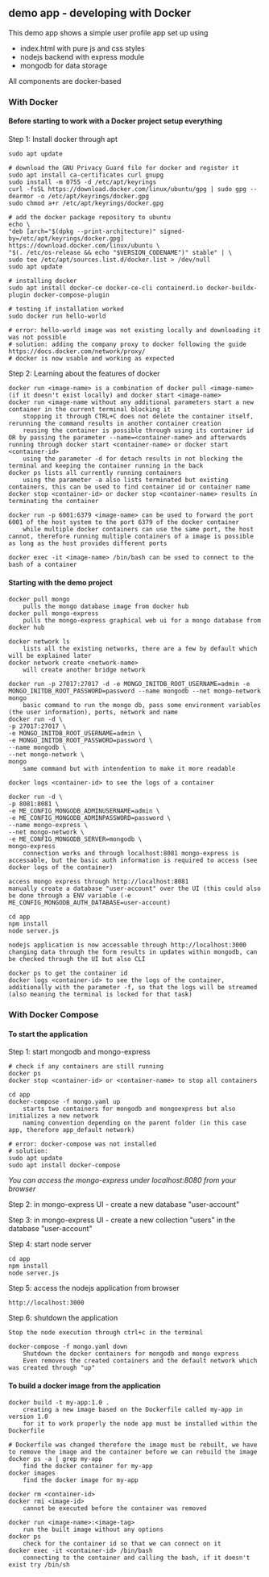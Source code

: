 ## demo app - developing with Docker

This demo app shows a simple user profile app set up using 
- index.html with pure js and css styles
- nodejs backend with express module
- mongodb for data storage

All components are docker-based

### With Docker

#### Before starting to work with a Docker project setup everything

Step 1: Install docker through apt

    sudo apt update

    # download the GNU Privacy Guard file for docker and register it
    sudo apt install ca-certificates curl gnupg
    sudo install -m 0755 -d /etc/apt/keyrings
    curl -fsSL https://download.docker.com/linux/ubuntu/gpg | sudo gpg --dearmor -o /etc/apt/keyrings/docker.gpg
    sudo chmod a+r /etc/apt/keyrings/docker.gpg

    # add the docker package repository to ubuntu
    echo \
    "deb [arch="$(dpkg --print-architecture)" signed-by=/etc/apt/keyrings/docker.gpg] https://download.docker.com/linux/ubuntu \
    "$(. /etc/os-release && echo "$VERSION_CODENAME")" stable" | \
    sudo tee /etc/apt/sources.list.d/docker.list > /dev/null
    sudo apt update

    # installing docker    
    sudo apt install docker-ce docker-ce-cli containerd.io docker-buildx-plugin docker-compose-plugin

    # testing if installation worked
    sudo docker run hello-world

    # error: hello-world image was not existing locally and downloading it was not possible
    # solution: adding the company proxy to docker following the guide https://docs.docker.com/network/proxy/
    # docker is now usable and working as expected

Step 2: Learning about the features of docker

    docker run <image-name> is a combination of docker pull <image-name> (if it doesn't exist locally) and docker start <image-name>
    docker run <image-name without any additional parameters start a new container in the current terminal blocking it
        stopping it through CTRL+C does not delete the container itself, rerunning the command results in another container creation
        reusing the container is possible through using its container id OR by passing the parameter --name=<container-name> and afterwards running through docker start <container-name> or docker start <container-id>
        using the parameter -d for detach results in not blocking the terminal and keeping the container running in the back
    docker ps lists all currently running containers
        using the parameter -a also lists terminated but existing containers, this can be used to find container id or container name
    docker stop <container-id> or docker stop <container-name> results in terminating the container

    docker run -p 6001:6379 <image-name> can be used to forward the port 6001 of the host system to the port 6379 of the docker container
        while multiple docker containers can use the same port, the host cannot, therefore running multiple containers of a image is possible as long as the host provides different ports

    docker exec -it <image-name> /bin/bash can be used to connect to the bash of a container

#### Starting with the demo project

    docker pull mongo
        pulls the mongo database image from docker hub
    docker pull mongo-express
        pulls the mongo-express graphical web ui for a mongo database from docker hub

    docker network ls
        lists all the existing networks, there are a few by default which will be explained later
    docker network create <network-name>
        will create another bridge network

    docker run -p 27017:27017 -d -e MONGO_INITDB_ROOT_USERNAME=admin -e MONGO_INITDB_ROOT_PASSWORD=password --name mongodb --net mongo-network mongo
        basic command to run the mongo db, pass some environment variables (the user information), ports, network and name
    docker run -d \
    -p 27017:27017 \
    -e MONGO_INITDB_ROOT_USERNAME=admin \
    -e MONGO_INITDB_ROOT_PASSWORD=password \
    --name mongodb \
    --net mongo-network \
    mongo
        same command but with intendention to make it more readable 

    docker logs <container-id> to see the logs of a container

    docker run -d \
    -p 8081:8081 \
    -e ME_CONFIG_MONGODB_ADMINUSERNAME=admin \
    -e ME_CONFIG_MONGODB_ADMINPASSWORD=password \
    --name mongo-express \
    --net mongo-network \
    -e ME_CONFIG_MONGODB_SERVER=mongodb \
    mongo-express
        connection works and through localhost:8081 mongo-express is accessable, but the basic auth information is required to access (see docker logs of the container)

    access mongo express through http://localhost:8081
    manually create a database "user-account" over the UI (this could also be done through a ENV variable (-e ME_CONFIG_MONGODB_AUTH_DATABASE=user-account)

    cd app
    npm install 
    node server.js

    nodejs application is now accessable through http://localhost:3000
    changing data through the form results in updates within mongodb, can be checked through the UI but also CLI
    
    docker ps to get the container id
    docker logs <container-id> to see the logs of the container, additionally with the parameter -f, so that the logs will be streamed (also meaning the terminal is locked for that task)

### With Docker Compose

#### To start the application

Step 1: start mongodb and mongo-express

    # check if any containers are still running
    docker ps
    docker stop <container-id> or <container-name> to stop all containers

    cd app
    docker-compose -f mongo.yaml up
        starts two containers for mongodb and mongoexpress but also initializes a new network
        naming convention depending on the parent folder (in this case app, therefore app_default network)

    # error: docker-compose was not installed
    # solution:
    sudo apt update
    sudo apt install docker-compose
    
_You can access the mongo-express under localhost:8080 from your browser_
    
Step 2: in mongo-express UI - create a new database "user-account"

Step 3: in mongo-express UI - create a new collection "users" in the database "user-account"       
    
Step 4: start node server 

    cd app
    npm install
    node server.js
    
Step 5: access the nodejs application from browser 

    http://localhost:3000

Step 6: shutdown the application

    Stop the node execution through ctrl+c in the terminal

    docker-compose -f mongo.yaml down
        Shutdown the docker containers for mongodb and mongo express
        Even removes the created containers and the default network which was created through "up"

#### To build a docker image from the application

    docker build -t my-app:1.0 .
        creating a new image based on the Dockerfile called my-app in version 1.0
        for it to work properly the node app must be installed within the Dockerfile

    # Dockerfile was changed therefore the image must be rebuilt, we have to remove the image and the container before we can rebuild the image
    docker ps -a | grep my-app
        find the docker container for my-app
    docker images
        find the docker image for my-app
    
    docker rm <container-id>
    docker rmi <image-id>
        cannot be executed before the container was removed

    docker run <image-name>:<image-tag>
        run the built image without any options
    docker ps
        check for the container id so that we can connect on it
    docker exec -it <container-id> /bin/bash
        connecting to the container and calling the bash, if it doesn't exist try /bin/sh
